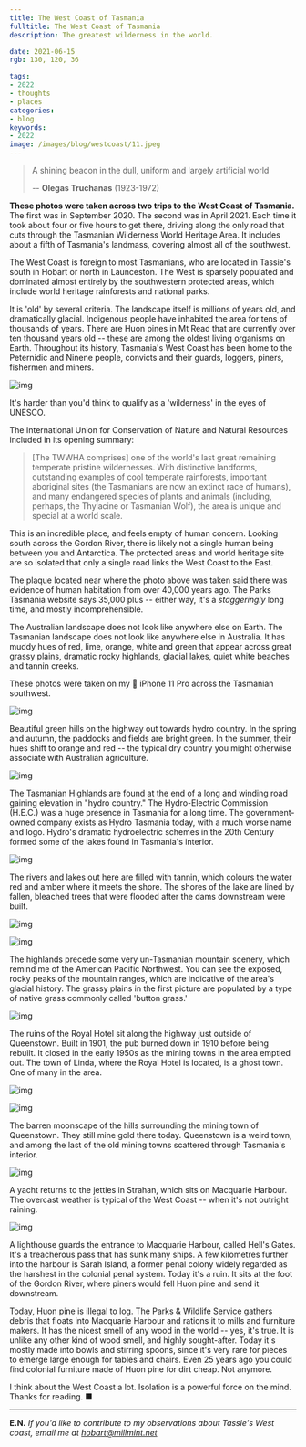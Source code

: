 ```yaml
---
title: The West Coast of Tasmania
fulltitle: The West Coast of Tasmania
description: The greatest wilderness in the world.

date: 2021-06-15
rgb: 130, 120, 36

tags:
- 2022
- thoughts
- places
categories:
- blog
keywords:
- 2022
image: /images/blog/westcoast/11.jpeg
---
```


> A shining beacon in the dull, uniform and largely artificial world
>
>-- **Olegas Truchanas** (1923-1972)

**These photos were taken across two trips to the West Coast of Tasmania.** The first was in September 2020. The second was in April 2021. Each time it took about four or five hours to get there, driving along the only road that cuts through the Tasmanian Wilderness World Heritage Area. It includes about a fifth of Tasmania's landmass, covering almost all of the southwest.

The West Coast is foreign to most Tasmanians, who are located in Tassie's south in Hobart or north in Launceston. The West is sparsely populated and dominated almost entirely by the southwestern protected areas, which include world heritage rainforests and national parks.

It is 'old' by several criteria. The landscape itself is millions of years old, and dramatically glacial. Indigenous people have inhabited the area for tens of thousands of years. There are Huon pines in Mt Read that are currently over ten thousand years old -- these are among the oldest living organisms on Earth. Throughout its history, Tasmania's West Coast has been home to the Peternidic and Ninene people, convicts and their guards, loggers, piners, fishermen and miners.

![img](/images/blog/westcoast/3.jpeg)

It's harder than you'd think to qualify as a 'wilderness' in the eyes of UNESCO.

The International Union for Conservation of Nature and Natural Resources included in its opening summary:

> [The TWWHA comprises] one of the world's last great remaining temperate pristine wildernesses. With distinctive landforms, outstanding examples of cool temperate rainforests, important aboriginal sites (the Tasmanians are now an extinct race of humans), and many endangered species of plants and animals (including, perhaps, the Thylacine or Tasmanian Wolf), the area is unique and special at a world scale.

This is an incredible place, and feels empty of human concern. Looking south across the Gordon River, there is likely not a single human being between you and Antarctica. The protected areas and world heritage site are so isolated that only a single road links the West Coast to the East.

The plaque located near where the photo above was taken said there was evidence of human habitation from over 40,000 years ago. The Parks Tasmania website says 35,000 plus -- either way, it's a *staggeringly* long time, and mostly incomprehensible.

The Australian landscape does not look like anywhere else on Earth. The Tasmanian landscape does not look like anywhere else in Australia. It has muddy hues of red, lime, orange, white and green that appear across great grassy plains, dramatic rocky highlands, glacial lakes, quiet white beaches and tannin creeks.

These photos were taken on my  iPhone 11 Pro across the Tasmanian southwest.

![img](/images/blog/westcoast/7.jpeg)

Beautiful green hills on the highway out towards hydro country. In the spring and autumn, the paddocks and fields are bright green. In the summer, their hues shift to orange and red -- the typical dry country you might otherwise associate with Australian agriculture.

![img](/images/blog/westcoast/6.jpeg)

The Tasmanian Highlands are found at the end of a long and winding road gaining elevation in "hydro country." The Hydro-Electric Commission (H.E.C.) was a huge presence in Tasmania for a long time. The government-owned company exists as Hydro Tasmania today, with a much worse name and logo. Hydro's dramatic hydroelectric schemes in the 20th Century formed some of the lakes found in Tasmania's interior.

![img](/images/blog/westcoast/12.jpeg)

The rivers and lakes out here are filled with tannin, which colours the water red and amber where it meets the shore. The shores of the lake are lined by fallen, bleached trees that were flooded after the dams downstream were built.

![img](/images/blog/westcoast/1.jpeg)

![img](/images/blog/westcoast/2.jpeg)

The highlands precede some very un-Tasmanian mountain scenery, which remind me of the American Pacific Northwest. You can see the exposed, rocky peaks of the mountain ranges, which are indicative of the area's glacial history. The grassy plains in the first picture are populated by a type of native grass commonly called 'button grass.'

![img](/images/blog/westcoast/5.jpeg)

The ruins of the Royal Hotel sit along the highway just outside of Queenstown. Built in 1901, the pub burned down in 1910 before being rebuilt. It closed in the early 1950s as the mining towns in the area emptied out. The town of Linda, where the Royal Hotel is located, is a ghost town. One of many in the area.

![img](/images/blog/westcoast/8.jpeg)

![img](/images/blog/westcoast/4.jpeg)

The barren moonscape of the hills surrounding the mining town of Queenstown. They still mine gold there today. Queenstown is a weird town, and among the last of the old mining towns scattered through Tasmania's interior.

![img](/images/blog/westcoast/9.jpeg)

A yacht returns to the jetties in Strahan, which sits on Macquarie Harbour. The overcast weather is typical of the West Coast --  when it's not outright raining.

![img](/images/blog/westcoast/10.jpeg)

A lighthouse guards the entrance to Macquarie Harbour, called Hell's Gates. It's a treacherous pass that has sunk many ships. A few kilometres further into the harbour is Sarah Island, a former penal colony widely regarded as the harshest in the colonial penal system. Today it's a ruin. It sits at the foot of the Gordon River, where piners would fell Huon pine and send it downstream.

Today, Huon pine is illegal to log. The Parks & Wildlife Service gathers debris that floats into Macquarie Harbour and rations it to mills and furniture makers. It has the nicest smell of any wood in the world -- yes, it's true. It is unlike any other kind of wood smell, and highly sought-after. Today it's mostly made into bowls and stirring spoons, since it's very rare for pieces to emerge large enough for tables and chairs. Even 25 years ago you could find colonial furniture made of Huon pine for dirt cheap. Not anymore.

I think about the West Coast a lot. Isolation is a powerful force on the mind. Thanks for reading. ■

----

**E.N.** *If you'd like to contribute to my observations about Tassie's West coast, email me at hobart@millmint.net*

